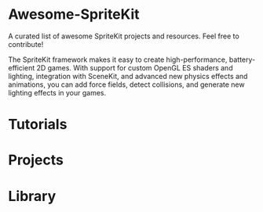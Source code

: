 # Awesome-SpriteKit

A curated list of awesome SpriteKit projects and resources. Feel free to contribute!


The SpriteKit framework makes it easy to create high-performance, battery-efficient 2D games. With support for custom OpenGL ES shaders and lighting, integration with SceneKit, and advanced new physics effects and animations, you can add force fields, detect collisions, and generate new lighting effects in your games.


# Tutorials



# Projects


# Library
